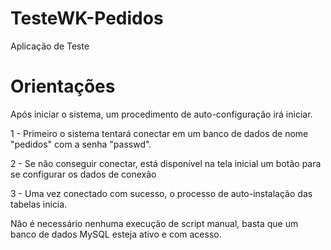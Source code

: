 # TesteWK-Pedidos
 
 Aplicação de Teste
 
 # Orientações
 
 Após iniciar o sistema, um procedimento de auto-configuração irá iniciar.
 
 1 - Primeiro o sistema tentará conectar em um banco de dados de nome "pedidos" com a senha "passwd".
 
 2 - Se não conseguir conectar, está disponível na tela inicial um botão para se configurar os dados de conexão
 
 3 - Uma vez conectado com sucesso, o processo de auto-instalação das tabelas inicia.
  
 Nâo é necessário nenhuma execução de script manual, basta que um banco de dados MySQL esteja ativo e com acesso.
